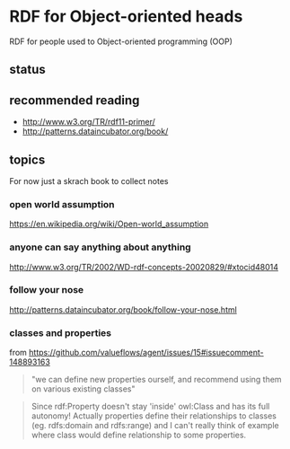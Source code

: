 # RDF for Object-oriented heads
RDF for people used to Object-oriented programming (OOP)

## status

## recommended reading

* http://www.w3.org/TR/rdf11-primer/
* http://patterns.dataincubator.org/book/

## topics

For now just a skrach book to collect notes

### open world assumption

https://en.wikipedia.org/wiki/Open-world_assumption

### anyone can say anything about anything

http://www.w3.org/TR/2002/WD-rdf-concepts-20020829/#xtocid48014

### follow your nose

http://patterns.dataincubator.org/book/follow-your-nose.html

### classes and properties

from https://github.com/valueflows/agent/issues/15#issuecomment-148893163

> "we can define new properties ourself, and recommend using them on various existing classes"

> Since rdf:Property doesn't stay 'inside' owl:Class and has its full autonomy! Actually properties define their relationships to classes (eg. rdfs:domain and rdfs:range) and I can't really think of example where class would define relationship to some properties.
